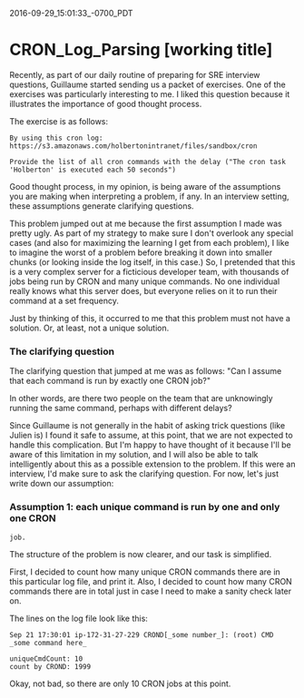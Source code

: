 2016-09-29_15:01:33_-0700_PDT
# CRON_Log_Parsing [working title]

Recently, as part of our daily routine of preparing for SRE interview
questions, Guillaume started sending us a packet of exercises. One of
the exercises was particularly interesting to me. I liked this
question because it illustrates the importance of good thought process.

The exercise is as follows:

```
By using this cron log:
https://s3.amazonaws.com/holbertonintranet/files/sandbox/cron

Provide the list of all cron commands with the delay ("The cron task
'Holberton' is executed each 50 seconds")
```
Good thought process, in my opinion, is being aware of the assumptions
you are making when interpreting a problem, if any. In an interview
setting, these assumptions generate clarifying questions.

This problem jumped out at me because the first assumption I made was
pretty ugly. As part of my strategy to make sure I don't overlook any
special cases (and also for maximizing the learning I get from each
problem), I like to imagine the worst of a problem before breaking it
down into smaller chunks (or looking inside the log itself, in this
case.)  So, I pretended that this is a very complex server for a
ficticious developer team, with thousands of jobs being run by CRON
and many unique commands. No one individual really knows what this
server does, but everyone relies on it to run their command at a set
frequency.

Just by thinking of this, it occurred to me that this problem must not
have a solution. Or, at least, not a unique solution.

### The clarifying question

The clarifying question that jumped at me was as follows: "Can I
assume that each command is run by exactly one CRON job?"

In other words, are there two people on the team that are unknowingly
running the same command, perhaps with different delays?

Since Guillaume is not generally in the habit of asking trick
questions (like Julien is) I found it safe to assume, at this point,
that we are not expected to handle this complication. But I'm happy to
have thought of it because I'll be aware of this limitation in my
solution, and I will also be able to talk intelligently about this as
a possible extension to the problem. If this were an interview, I'd
make sure to ask the clarifying question. For now, let's just write
down our assumption:

### Assumption 1: each unique command is run by one and only one CRON
    job.

The structure of the problem is now clearer, and our task is
simplified.

First, I decided to count how many unique CRON commands there are in
this particular log file, and print it. Also, I decided to count how many CRON
commands there are in total just in case I need to make a sanity check
later on.

The lines on the log file look like this:
```
Sep 21 17:30:01 ip-172-31-27-229 CROND[_some number_]: (root) CMD
_some command here_
```

```
uniqueCmdCount: 10
count by CROND: 1999
```

Okay, not bad, so there are only 10 CRON jobs at this point.